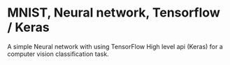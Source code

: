 # MNIST, Neural network, Tensorflow / Keras 
A simple Neural network with using TensorFlow High level api (Keras) for a computer vision classification task. 
